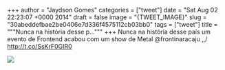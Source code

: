 
+++
author = "Jaydson Gomes"
categories = ["tweet"]
date = "Sat Aug 02 22:23:07 +0000 2014"
draft = false
image = "{TWEET_IMAGE}"
slug = "30abeddefbae2be0406e7d336f4575112cb03bb0"
tags = ["tweet"]
title = """Nunca na história desse p..."""
+++
Nunca na história desse país um evento de Frontend acabou com um show de Metal @frontinaracaju \,,/ http://t.co/SsKrF0GIR0

![](/images/tweet-media/495696320968294400-BuERKyxIAAA95vD.jpg)
